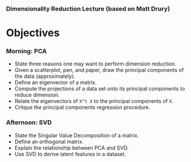 ### Dimensionality Reduction Lecture (based on Matt Drury)



Objectives
==========

### Morning: PCA

  - State three reasons one may want to perform dimension reduction.
  - Given a scatterplot, pen, and paper, draw the principal components of the data (approximately).
  - Define an eigenvector of a matrix.
  - Compute the projections of a data set onto its principal components to reduce dimension.
  - Relate the eigenvectors of `X^t X` to the principal components of `X`.
  - Critque the principal components regression procedure.

### Afternoon: SVD

  - State the Singular Value Decomposition of a matrix.
  - Define an orthogonal matrix.
  - Explain the relationship between PCA and SVD.
  - Use SVD to derive latent features in a dataset.
